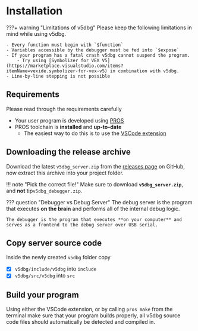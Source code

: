 # Installation

???+ warning "Limitations of v5dbg"
    Please keep the following limitations in mind while using v5dbg.

    - Every function must begin with `$function`
    - Variables accessible by the debugger must be fed into `$expose`
    - If your program has a fatal crash v5dbg cannot suspend the program.
        - Try using [Symbolizer for VEX V5](https://marketplace.visualstudio.com/items?itemName=vexide.symbolizer-for-vex-v5) in combination with v5dbg.
    - Line-by-line stepping is not possible

## Requirements

Please read through the requirements carefully

- Your user program is developed using [PROS](https://pros.cs.purdue.edu/)
- PROS toolchain is **installed** and **up-to-date**
    - The easiest way to do this is to use the [VSCode extension](https://marketplace.visualstudio.com/items?itemName=sigbots.pros)

## Downloading the release archive

Download the latest `v5dbg_server.zip` from the [releases page](https://github.com/Interfiber/v5dbg/releases) on GitHub, now extract this archive into your project folder.

!!! note "Pick the correct file!"
    Make sure to download **`v5dbg_server.zip`**, and **not** tip`v5dbg_debugger.zip`. 

??? question "Debugger vs Debug Server"
    The debug server is the program that executes **on the brain** and performs all of the internal debug logic.

    The debugger is the program that executes **on your computer** and serves as a frontend to the debug server over USB serial.

## Copy server source code

Inside the newly created `v5dbg` folder copy

- [x] `v5dbg/include/v5dbg` into `include`
- [x] `v5dbg/src/v5dbg` into `src`

## Build your program

Using either the VSCode extension, or by calling `pros make` from the terminal make sure that your program builds properly, all v5dbg source code files should automatically be detected and compiled in.
